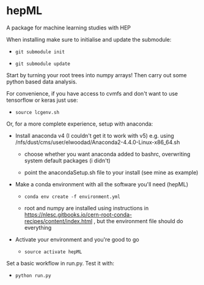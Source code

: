 # hepML

A package for machine learning studies with HEP

When installing make sure to initialise and update the submodule:

  - ```git submodule init```

  - ```git submodule update```

Start by turning your root trees into numpy arrays! Then carry out some python based data analysis.

For convenience, if you have access to cvmfs and don't want to use tensorflow or keras just use:

  - ```source lcgenv.sh```

Or, for a more complete experience, setup with anaconda:

 - Install anaconda v4 (I couldn't get it to work with v5) e.g. using /nfs/dust/cms/user/elwoodad/Anaconda2-4.4.0-Linux-x86_64.sh

    - choose whether you want anaconda added to bashrc, overwriting system default packages (i didn't)

    - point the anacondaSetup.sh file to your install (see mine as example)

 - Make a conda environment with all the software you'll need (hepML)

   - ```conda env create -f environment.yml```

   - root and numpy are installed using instructions in https://nlesc.gitbooks.io/cern-root-conda-recipes/content/index.html , but the environment file should do everything

 - Activate your environment and you're good to go

   - ```source activate hepML```




Set a basic workflow in run.py. Test it with:

  - ```python run.py``` 


